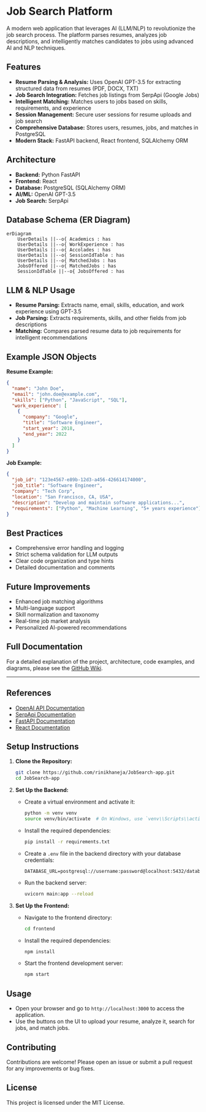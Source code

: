 # Job Search Platform

A modern web application that leverages AI (LLM/NLP) to revolutionize the job search process. The platform parses resumes, analyzes job descriptions, and intelligently matches candidates to jobs using advanced AI and NLP techniques.

## Features
- **Resume Parsing & Analysis:** Uses OpenAI GPT-3.5 for extracting structured data from resumes (PDF, DOCX, TXT)
- **Job Search Integration:** Fetches job listings from SerpApi (Google Jobs)
- **Intelligent Matching:** Matches users to jobs based on skills, requirements, and experience
- **Session Management:** Secure user sessions for resume uploads and job search
- **Comprehensive Database:** Stores users, resumes, jobs, and matches in PostgreSQL
- **Modern Stack:** FastAPI backend, React frontend, SQLAlchemy ORM

## Architecture
- **Backend:** Python FastAPI
- **Frontend:** React
- **Database:** PostgreSQL (SQLAlchemy ORM)
- **AI/ML:** OpenAI GPT-3.5
- **Job Search:** SerpApi

## Database Schema (ER Diagram)

```mermaid
erDiagram
    UserDetails ||--o{ Academics : has
    UserDetails ||--o{ WorkExperience : has
    UserDetails ||--o{ Accolades : has
    UserDetails ||--o{ SessionIdTable : has
    UserDetails ||--o{ MatchedJobs : has
    JobsOffered ||--o{ MatchedJobs : has
    SessionIdTable ||--o{ JobsOffered : has
```

## LLM & NLP Usage
- **Resume Parsing:** Extracts name, email, skills, education, and work experience using GPT-3.5
- **Job Parsing:** Extracts requirements, skills, and other fields from job descriptions
- **Matching:** Compares parsed resume data to job requirements for intelligent recommendations

## Example JSON Objects

**Resume Example:**
```json
{
  "name": "John Doe",
  "email": "john.doe@example.com",
  "skills": ["Python", "JavaScript", "SQL"],
  "work_experience": [
    {
      "company": "Google",
      "title": "Software Engineer",
      "start_year": 2018,
      "end_year": 2022
    }
  ]
}
```

**Job Example:**
```json
{
  "job_id": "123e4567-e89b-12d3-a456-426614174000",
  "job_title": "Software Engineer",
  "company": "Tech Corp",
  "location": "San Francisco, CA, USA",
  "description": "Develop and maintain software applications...",
  "requirements": ["Python", "Machine Learning", "5+ years experience"]
}
```

## Best Practices
- Comprehensive error handling and logging
- Strict schema validation for LLM outputs
- Clear code organization and type hints
- Detailed documentation and comments

## Future Improvements
- Enhanced job matching algorithms
- Multi-language support
- Skill normalization and taxonomy
- Real-time job market analysis
- Personalized AI-powered recommendations

## Full Documentation
For a detailed explanation of the project, architecture, code examples, and diagrams, please see the [GitHub Wiki](./wiki/Home).

---

## References
- [OpenAI API Documentation](https://platform.openai.com/docs/)
- [SerpApi Documentation](https://serpapi.com/)
- [FastAPI Documentation](https://fastapi.tiangolo.com/)
- [React Documentation](https://react.dev/)

## Setup Instructions

1. **Clone the Repository:**
   ```bash
   git clone https://github.com/rinikhaneja/JobSearch-app.git
   cd JobSearch-app
   ```

2. **Set Up the Backend:**
   - Create a virtual environment and activate it:
     ```bash
     python -m venv venv
     source venv/bin/activate  # On Windows, use `venv\\Scripts\\activate`
     ```
   - Install the required dependencies:
     ```bash
     pip install -r requirements.txt
     ```
   - Create a `.env` file in the backend directory with your database credentials:
     ```
     DATABASE_URL=postgresql://username:password@localhost:5432/database_name
     ```
   - Run the backend server:
     ```bash
     uvicorn main:app --reload
     ```

3. **Set Up the Frontend:**
   - Navigate to the frontend directory:
     ```bash
     cd frontend
     ```
   - Install the required dependencies:
     ```bash
     npm install
     ```
   - Start the frontend development server:
     ```bash
     npm start
     ```

## Usage

- Open your browser and go to `http://localhost:3000` to access the application.
- Use the buttons on the UI to upload your resume, analyze it, search for jobs, and match jobs.

## Contributing

Contributions are welcome! Please open an issue or submit a pull request for any improvements or bug fixes.

## License

This project is licensed under the MIT License. 